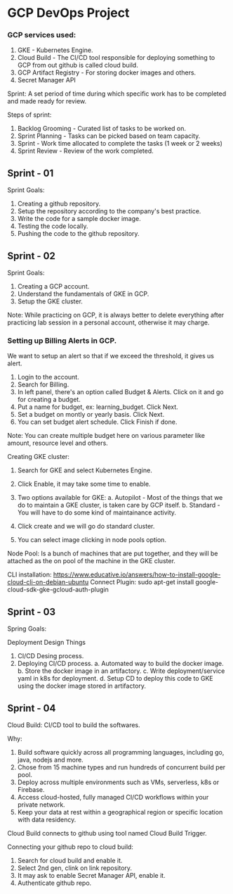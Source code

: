 # GCP DevOps Project


### GCP services used:
1. GKE - Kubernetes Engine.
2. Cloud Build - The CI/CD tool responsible for deploying something to GCP from out github is called cloud build. 
3. GCP Artifact Registry - For storing docker images and others. 
4. Secret Manager API


Sprint: A set period of time during which specific work has to be completed and made ready for review. 

Steps of sprint:
1. Backlog Grooming - Curated list of tasks to be worked on. 
2. Sprint Planning - Tasks can be picked based on team capacity. 
3. Sprint - Work time allocated to complete the tasks (1 week or 2 weeks)
4. Sprint Review - Review of the work completed. 


## Sprint - 01 

Sprint Goals: 
1. Creating a github repository. 
2. Setup the repository according to the company's best practice. 
3. Write the code for a sample docker image. 
4. Testing the code locally. 
5. Pushing the code to the github repository. 


## Sprint - 02 

Sprint Goals:
1. Creating a GCP account. 
2. Understand the fundamentals of GKE in GCP. 
3. Setup the GKE cluster. 

Note: While practicing on GCP, it is always better to delete everything after practicing lab session in a personal account, otherwise it may charge. 

### Setting up Billing Alerts in GCP.

We want to setup an alert so that if we exceed the threshold, it gives us alert. 

1. Login to the account. 
2. Search for Billing.
3. In left panel, there's an option called Budget & Alerts. Click on it and go for creating a budget. 
4. Put a name for budget, ex: learning_budget. Click Next. 
5. Set a budget on montly or yearly basis. Click Next. 
6. You can set budget alert schedule. Click Finish if done. 

Note: You can create multiple budget here on various parameter like amount, resource level and others. 


Creating GKE cluster:
1. Search for GKE and select Kubernetes Engine. 
2. Click Enable, it may take some time to enable. 
3. Two options available for GKE:
    a. Autopilot - Most of the things that we do to maintain a GKE cluster, is taken care by GCP itself.
    b. Standard - You will have to do some kind of maintainance activity. 

4. Click create and we will go do standard cluster. 
5. You can select image clicking in node pools option.

Node Pool: Is a bunch of machines that are put together, and they will be attached as the on pool of the machine in the GKE cluster. 

CLI installation: https://www.educative.io/answers/how-to-install-google-cloud-cli-on-debian-ubuntu
Connect Plugin: sudo apt-get install google-cloud-sdk-gke-gcloud-auth-plugin



## Sprint - 03

Spring Goals:

Deployment Design Things

1. CI/CD Desing process.
2. Deploying CI/CD process.
    a. Automated way to build the docker image.
    b. Store the docker image in an artifactory. 
    c. Write deployment/service yaml in k8s for deployment. 
    d. Setup CD to deploy this code to GKE using the docker image stored in artifactory. 



## Sprint - 04 

Cloud Build: CI/CD tool to build the softwares. 

Why:
1. Build software quickly across all programming languages, including go, java, nodejs and more. 
2. Chose from 15 machine types and run hundreds of concurrent build per pool. 
3. Deploy across multiple environments such as VMs, serverless, k8s or Firebase. 
4. Access cloud-hosted, fully managed CI/CD workflows within your private network. 
5. Keep your data at rest within a geographical region or specific location with data residency. 

Cloud Build connects to github using tool named Cloud Build Trigger.

Connecting your github repo to cloud build:

1. Search for cloud build and enable it. 
2. Select 2nd gen, clink on link repository. 
3. It may ask to enable Secret Manager API, enable it. 
4. Authenticate github repo. 


















